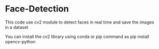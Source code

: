 # Face-Detection
This code use cv2 module to detect faces in real time and save the images in a dataset

You can install the cv2 library using conda or pip command as pip install opencv-python
